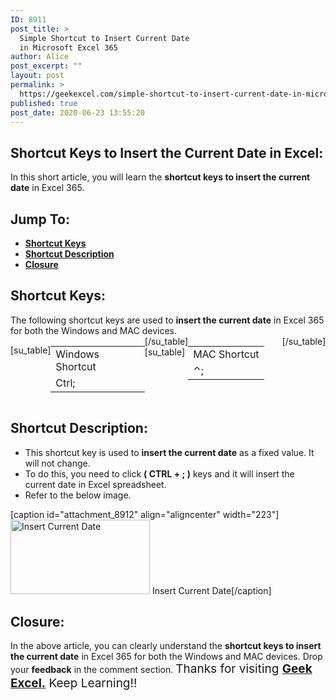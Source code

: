 ```yaml
---
ID: 8911
post_title: >
  Simple Shortcut to Insert Current Date
  in Microsoft Excel 365
author: Alice
post_excerpt: ""
layout: post
permalink: >
  https://geekexcel.com/simple-shortcut-to-insert-current-date-in-microsoft-excel-365/
published: true
post_date: 2020-06-23 13:55:20
---
```

<h2>Shortcut Keys to Insert the Current Date in Excel:</h2>
In this short article, you will learn the <strong>shortcut keys to insert the current date</strong> in Excel 365.
<h2>Jump To:</h2>
<ul>
 	<li><strong><a href="#1">Shortcut Keys</a></strong></li>
 	<li><strong><a href="#2">Shortcut Description</a></strong></li>
 	<li><strong><a href="#3">Closure</a></strong></li>
</ul>
<h2 id="1">Shortcut Keys:</h2>
The following shortcut keys are used to <strong>insert the current date</strong> in Excel 365 for both the Windows and MAC devices.
<div style="display: flex;">

[su_table]
<table>
<tbody>
<tr>
<td>Windows Shortcut</td>
</tr>
<tr>
<td style="display: flex;"><span class="key-flex"><span class="win-key" style="width: 120px;"><span class="custom-span-key">Ctrl</span></span></span><span class="key-flex"><span class="win-key"><span class="custom-span-key">;</span></span></span></td>
</tr>
</tbody>
</table>
[/su_table]
[su_table]
<table style="float: right;">
<tbody>
<tr>
<td>MAC Shortcut</td>
</tr>
<tr>
<td style="display: flex;"><span class="key-flex"><span class="mac-key"><span class="custom-span-key">⌃</span></span></span><span class="key-flex"><span class="mac-key"><span class="custom-span-key">;</span></span></span></td>
</tr>
</tbody>
</table>
[/su_table]

</div>
<h2 id="2">Shortcut Description:</h2>
<ul>
 	<li>This shortcut key is used to <strong>insert the current date</strong> as a fixed value. It will not change.</li>
 	<li>To do this, you need to click <strong>( CTRL + ; )</strong> keys and it will insert the current date in Excel spreadsheet.</li>
 	<li>Refer to the below image.</li>
</ul>
[caption id="attachment_8912" align="aligncenter" width="223"]<img class="size-full wp-image-8912" src="https://geekexcel.com/wp-content/uploads/2020/06/ezgif.com-optimize-26-1.gif" alt="Insert Current Date" width="223" height="119" /> Insert Current Date[/caption]
<h2 id="3">Closure:</h2>
In the above article, you can clearly understand the <strong>shortcut keys to insert the current date</strong> in Excel 365 for both the Windows and MAC devices. Drop your <strong>feedback</strong> in the comment section. <span style="font-size: 19px;">Thanks for visiting <strong><a href="https://geekexcel.com/">Geek Excel.</a></strong> Keep Learning!!</span>